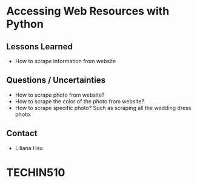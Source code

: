 # Accessing Web Resources with Python

## Lessons Learned

- How to scrape information from website

## Questions / Uncertainties

- How to scrape photo from website?
- How to scrape the color of the photo from website?
- How to scrape specific photo? Such as scraping all the wedding dress photo.

## Contact

- Liliana Hsu
# TECHIN510